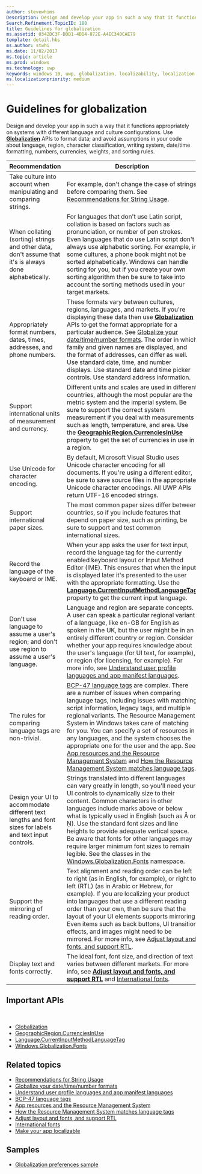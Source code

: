 ```yaml
---
author: stevewhims
Description: Design and develop your app in such a way that it functions appropriately on systems with different language and culture configurations.
Search.Refinement.TopicID: 180
title: Guidelines for globalization
ms.assetid: 0342DC3F-DDD1-4DD4-872E-A4EC340CAE79
template: detail.hbs
ms.author: stwhi
ms.date: 11/02/2017
ms.topic: article
ms.prod: windows
ms.technology: uwp
keywords: windows 10, uwp, globalization, localizability, localization
ms.localizationpriority: medium
---
```


# Guidelines for globalization

Design and develop your app in such a way that it functions appropriately on systems with different language and culture configurations. Use [**Globalization**](/uwp/api/Windows.Globalization?branch=live) APIs to format data; and avoid assumptions in your code about language, region, character classification, writing system, date/time formatting, numbers, currencies, weights, and sorting rules.

| Recommendation | Description |
| ------------- | ----------- |
| Take culture into account when manipulating and comparing strings. | For example, don't change the case of strings before comparing them. See [Recommendations for String Usage](/dotnet/standard/base-types/best-practices-strings?branch=live#recommendations_for_string_usage). |
| When collating (sorting) strings and other data, don't assume that it's is always done alphabetically. | For languages that don't use Latin script, collation is based on factors such as pronunciation, or number of pen strokes. Even languages that do use Latin script don't always use alphabetic sorting. For example, in some cultures, a phone book might not be sorted alphabetically. Windows can handle sorting for you, but if you create your own sorting algorithm then be sure to take into account the sorting methods used in your target markets. |
| Appropriately format numbers, dates, times, addresses, and phone numbers. | These formats vary between cultures, regions, languages, and markets. If you're displaying these data then use [**Globalization**](/uwp/api/Windows.Globalization?branch=live) APIs to get the format appropriate for a particular audience. See [Globalize your date/time/number formats](use-global-ready-formats.md). The order in which family and given names are displayed, and the format of addresses, can differ as well. Use standard date, time, and number displays. Use standard date and time picker controls. Use standard address information. |
| Support international units of measurement and currency. | Different units and scales are used in different countries, although the most popular are the metric system and the imperial system. Be sure to support the correct system measurement if you deal with measurements such as length, temperature, and area. Use the [**GeographicRegion.CurrenciesInUse**](/uwp/api/windows.globalization.geographicregion.CurrenciesInUse) property to get the set of currencies in use in a region. |
| Use Unicode for character encoding. | By default, Microsoft Visual Studio uses Unicode character encoding for all documents. If you're using a different editor, be sure to save source files in the appropriate Unicode character encodings. All UWP APIs return UTF-16 encoded strings. |
| Support international paper sizes. | The most common paper sizes differ between countries, so if you include features that depend on paper size, such as printing, be sure to support and test common international sizes. |
| Record the language of the keyboard or IME. | When your app asks the user for text input, record the language tag for the currently enabled keyboard layout or Input Method Editor (IME). This ensures that when the input is displayed later it's presented to the user with the appropriate formatting. Use the [**Language.CurrentInputMethodLanguageTag**](/uwp/api/windows.globalization.language.CurrentInputMethodLanguageTag) property to get the current input language. |
| Don't use language to assume a user's region; and don't use region to assume a user's language. | Language and region are separate concepts. A user can speak a particular regional variant of a language, like en-GB for English as spoken in the UK, but the user might be in an entirely different country or region. Consider whether your app requires knowledge about the user's language (for UI text, for example), or region (for licensing, for example). For more info, see [Understand user profile languages and app manifest languages](manage-language-and-region.md). |
| The rules for comparing language tags are non-trivial. | [BCP-47 language tags](http://go.microsoft.com/fwlink/p/?linkid=227302) are complex. There are a number of issues when comparing language tags, including issues with matching script information, legacy tags, and multiple regional variants. The Resource Management System in Windows takes care of matching for you. You can specify a set of resources in any languages, and the system chooses the appropriate one for the user and the app. See [App resources and the Resource Management System](../../app-resources/index.md) and [How the Resource Management System matches language tags](../../app-resources/how-rms-matches-lang-tags.md). |
| Design your UI to accommodate different text lengths and font sizes for labels and text input controls. | Strings translated into different languages can vary greatly in length, so you'll need your UI controls to dynamically size to their content. Common characters in other languages include marks above or below what is typically used in English (such as Å or Ņ). Use the standard font sizes and line heights to provide adequate vertical space. Be aware that fonts for other languages may require larger minimum font sizes to remain legible. See the classes in the [Windows.Globalization.Fonts](/uwp/api/windows.globalization.fonts?branch=live) namespace. |
| Support the mirroring of reading order. | Text alignment and reading order can be left to right (as in English, for example), or right to left (RTL) (as in Arabic or Hebrew, for example). If you are localizing your product into languages that use a different reading order than your own, then be sure that the layout of your UI elements supports mirroring. Even items such as back buttons, UI transition effects, and images might need to be mirrored. For more info, see [Adjust layout and fonts, and support RTL](adjust-layout-and-fonts--and-support-rtl.md). |
| Display text and fonts correctly. | The ideal font, font size, and direction of text varies between different markets. For more info, see [**Adjust layout and fonts, and support RTL**](adjust-layout-and-fonts--and-support-rtl.md) and [International fonts](loc-international-fonts.md). |

## Important APIs
 
* [Globalization](/uwp/api/Windows.Globalization?branch=live)
* [GeographicRegion.CurrenciesInUse](/uwp/api/windows.globalization.geographicregion.CurrenciesInUse)
* [Language.CurrentInputMethodLanguageTag](/uwp/api/windows.globalization.language.CurrentInputMethodLanguageTag)
* [Windows.Globalization.Fonts](/uwp/api/windows.globalization.fonts?branch=live)

## Related topics

* [Recommendations for String Usage](/dotnet/standard/base-types/best-practices-strings?branch=live#recommendations_for_string_usage)
* [Globalize your date/time/number formats](use-global-ready-formats.md)
* [Understand user profile languages and app manifest languages](manage-language-and-region.md)
* [BCP-47 language tags](http://go.microsoft.com/fwlink/p/?linkid=227302)
* [App resources and the Resource Management System](../../app-resources/index.md)
* [How the Resource Management System matches language tags](../../app-resources/how-rms-matches-lang-tags.md)
* [Adjust layout and fonts, and support RTL](adjust-layout-and-fonts--and-support-rtl.md)
* [International fonts](loc-international-fonts.md)
* [Make your app localizable](prepare-your-app-for-localization.md)

## Samples

* [Globalization preferences sample](http://go.microsoft.com/fwlink/p/?linkid=231608)
